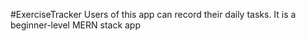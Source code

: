 #ExerciseTracker
Users of this app can record their daily tasks. It is a beginner-level MERN stack app
